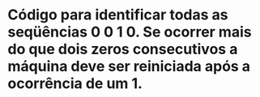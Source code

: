 <h1>Código para identificar todas as seqüências 0 0 1 0. Se ocorrer mais do que dois zeros consecutivos a máquina deve ser reiniciada após a ocorrência de um 1.</h1> 
